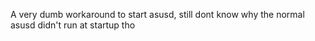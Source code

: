 A very dumb workaround to start asusd, still dont know why the normal asusd didn't run at startup tho
